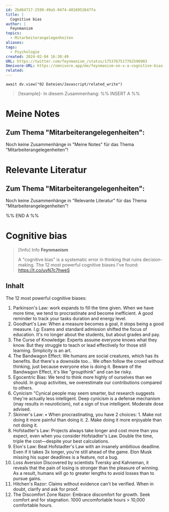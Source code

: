 ```yaml
---
id: 2bd64717-2599-49a5-9474-4016952647fa
title: |
  Cognitive bias
author: |
  Feynmanism
topics:
  - Mitarbeiterangelegenheiten
aliases: 
tags:
  - Psychologie
created: 2024-02-04 16:30:49
URL: https://twitter.com/feynmanism_/status/1753767517762596903
Omnivore-URL: https://omnivore.app/me/feynmanism-on-x-a-cognitive-bias-is-a-systematic-error-in-thinki-18d74be5fce
related:
---
```


```dataviewjs
await dv.view("02 Dateien/Javascript/related_write")
```
> [!example]- In diesem Zusammenhang:
> %% INSERT A %%
# Meine Notes
## Zum Thema "Mitarbeiterangelegenheiten":

Noch keine Zusammenhänge in "Meine Notes" für das Thema "Mitarbeiterangelegenheiten"!


# Relevante Literatur
## Zum Thema "Mitarbeiterangelegenheiten":

Noch keine Zusammenhänge in "Relevante Literatur" für das Thema "Mitarbeiterangelegenheiten"!

%% END A %%

# Cognitive bias

> [!info] Info
> **Feynmanism**
> 
> A "cognitive bias" is a systematic error in thinking that ruins decision-making. The 12 most powerful cognitive biases I've found: https://t.co/uvN7c7hweS


## Inhalt

The 12 most powerful cognitive biases:

1. Parkinson's Law: work expands to fill the time given. When we have more time, we tend to procrastinate and become inefficient. A good reminder to track your tasks duration and energy level.
2. Goodhart's Law: When a measure becomes a goal, it stops being a good measure. I.g: Exams and standard admission shifted the focus of education. It's no longer about the students, but about grades and pay.
3. The Curse of Knowledge: Experts assume everyone knows what they know. But they struggle to teach or lead effectively for those still learning. Simplicity is an art.
4. The Bandwagon Effect: We humans are social creatures, which has its benefits. But there's a downside too... We often follow the crowd without thinking, just because everyone else is doing it. Beware of the Bandwagon Effect, it's like "groupthink" and can be risky.
5. Egocentric Bias: We tend to think more highly of ourselves than we should. In group activities, we overestimate our contributions compared to others.
6. Cynicism "Cynical people may seem smarter, but research suggests they're actually less intelligent. Deep cynicism is a defense mechanism (may results in neuroticism), not a sign of true intelligent. Moderate dose advised.
7. Skinner's Law: • When procrastinating, you have 2 choices: 1. Make not doing it more painful than doing it. 2. Make doing it more enjoyable than not doing it.
8. Hofstadter's Law: Projects always take longer and cost more than you expect, even when you consider Hofstadter's Law. Double the time, triple the cost—despite your best calculations.
9. Elon's Law: Beat Hofstadter's Law with an insanely ambitious deadline. Even if it takes 3x longer, you're still ahead of the game. Elon Musk missing his super deadlines is a feature, not a bug.
10. Loss Aversion Discovered by scientists Tversky and Kahneman, it reveals that the pain of losing is stronger than the pleasure of winning. As a result, humans will go to greater lengths to avoid losses than to pursue gains.
11. Hitchen's Razor: Claims without evidence can't be verified. When in doubt, clarify and ask for proof.
12. The Discomfort Zone Razor: Embrace discomfort for growth. Seek comfort and for stagnation. 1000 uncomfortable hours > 10,000 comfortable hours.